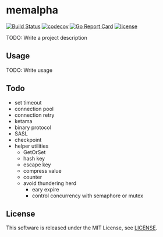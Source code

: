 # memalpha

[![Build Status](https://travis-ci.org/ttakezawa/memalpha.svg?branch=master)](https://travis-ci.org/ttakezawa/memalpha)
[![codecov](https://codecov.io/gh/ttakezawa/memalpha/branch/master/graph/badge.svg)](https://codecov.io/gh/ttakezawa/memalpha)
[![Go Report Card](https://goreportcard.com/badge/github.com/ttakezawa/memalpha)](https://goreportcard.com/report/github.com/ttakezawa/memalpha)
[![license](https://img.shields.io/github/license/ttakezawa/memalpha.svg?style=flat)](LICENSE)

TODO: Write a project description

## Usage

TODO: Write usage

## Todo

- set timeout
- connection pool
- connection retry
- ketama
- binary protocol
- SASL
- checkpoint
- helper utilities
  - GetOrSet
  - hash key
  - escape key
  - compress value
  - counter
  - avoid thundering herd
    - eary expire
    - control concurrency with semaphore or mutex

## License

This software is released under the MIT License, see [LICENSE](LICENSE).
